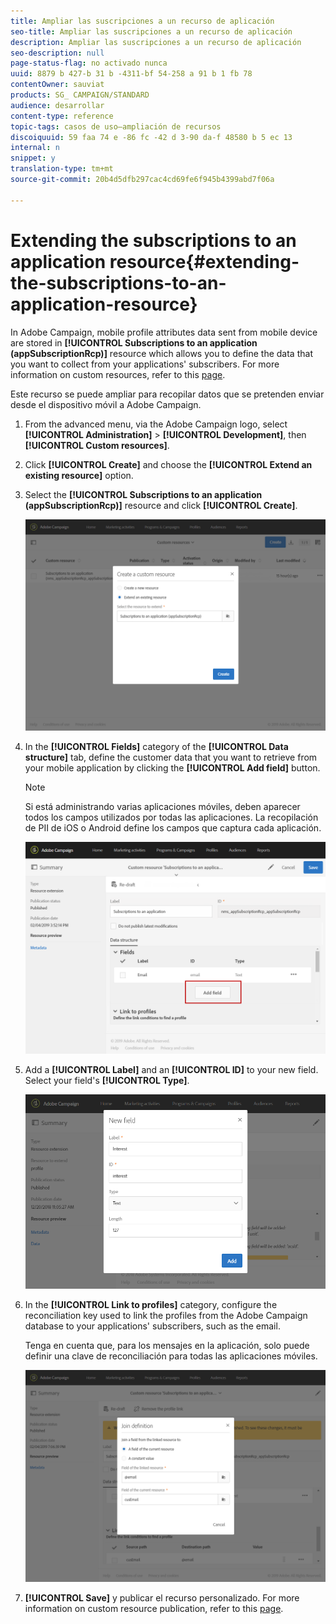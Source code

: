 ```yaml
---
title: Ampliar las suscripciones a un recurso de aplicación
seo-title: Ampliar las suscripciones a un recurso de aplicación
description: Ampliar las suscripciones a un recurso de aplicación
seo-description: null
page-status-flag: no activado nunca
uuid: 8879 b 427-b 31 b -4311-bf 54-258 a 91 b 1 fb 78
contentOwner: sauviat
products: SG_ CAMPAIGN/STANDARD
audience: desarrollar
content-type: reference
topic-tags: casos de uso—ampliación de recursos
discoiquuid: 59 faa 74 e -86 fc -42 d 3-90 da-f 48580 b 5 ec 13
internal: n
snippet: y
translation-type: tm+mt
source-git-commit: 20b4d5dfb297cac4cd69fe6f945b4399abd7f06a

---
```



# Extending the subscriptions to an application resource{#extending-the-subscriptions-to-an-application-resource}

In Adobe Campaign, mobile profile attributes data sent from mobile device are stored in **[!UICONTROL Subscriptions to an application (appSubscriptionRcp)]** resource which allows you to define the data that you want to collect from your applications' subscribers. For more information on custom resources, refer to this [page](../../developing/using/key-steps-to-add-a-resource.md).

Este recurso se puede ampliar para recopilar datos que se pretenden enviar desde el dispositivo móvil a Adobe Campaign.

1. From the advanced menu, via the Adobe Campaign logo, select **[!UICONTROL Administration]** &gt; **[!UICONTROL Development]**, then **[!UICONTROL Custom resources]**.
1. Click **[!UICONTROL Create]** and choose the **[!UICONTROL Extend an existing resource]** option.
1. Select the **[!UICONTROL Subscriptions to an application (appSubscriptionRcp)]** resource and click **[!UICONTROL Create]**.

   ![](assets/in_app_personal_data_4.png)

1. In the **[!UICONTROL Fields]** category of the **[!UICONTROL Data structure]** tab, define the customer data that you want to retrieve from your mobile application by clicking the **[!UICONTROL Add field]** button.

   >[!NOTE]
   >
   >Si está administrando varias aplicaciones móviles, deben aparecer todos los campos utilizados por todas las aplicaciones. La recopilación de PII de iOS o Android define los campos que captura cada aplicación.

   ![](assets/in_app_personal_data.png)

1. Add a **[!UICONTROL Label]** and an **[!UICONTROL ID]** to your new field. Select your field's **[!UICONTROL Type]**.

   ![](assets/schema_extension_uc9.png)

1. In the **[!UICONTROL Link to profiles]** category, configure the reconciliation key used to link the profiles from the Adobe Campaign database to your applications' subscribers, such as the email.

   Tenga en cuenta que, para los mensajes en la aplicación, solo puede definir una clave de reconciliación para todas las aplicaciones móviles.

   ![](assets/in_app_personal_data_3.png)

1. **[!UICONTROL Save]** y publicar el recurso personalizado. For more information on custom resource publication, refer to this [page](../../developing/using/updating-the-database-structure.md#publishing-a-custom-resource).


